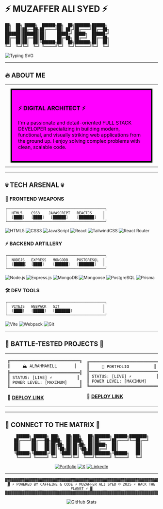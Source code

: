 # ⚡ MUZAFFER ALI SYED ⚡

```
██╗  ██╗ █████╗  ██████╗██╗  ██╗███████╗██████╗ 
██║  ██║██╔══██╗██╔════╝██║ ██╔╝██╔════╝██╔══██╗
███████║███████║██║     █████╔╝ █████╗  ██████╔╝
██╔══██║██╔══██║██║     ██╔═██╗ ██╔══╝  ██╔══██╗
██║  ██║██║  ██║╚██████╗██║  ██╗███████╗██║  ██║
╚═╝  ╚═╝╚═╝  ╚═╝ ╚═════╝╚═╝  ╚═╝╚══════╝╚═╝  ╚═╝
```

![Typing SVG](https://readme-typing-svg.herokuapp.com?font=JetBrains+Mono&weight=900&size=28&pause=1000&color=00FFFF&background=000000&center=true&vCenter=true&width=800&height=60&lines=FULL+STACK+DEVELOPER;BUILDING+DIGITAL+CHAOS;CODE+%2B+CAFFEINE+%3D+MAGIC)

---

## 🔥 ABOUT ME

<div align="center">
<table>
<tr>
<td>
<div style="background: #FF00FF; color: #000; padding: 20px; border: 5px solid #000; margin: 10px;">
<h3>⚡ DIGITAL ARCHITECT ⚡</h3>
<p>I'm a passionate and detail-oriented FULL STACK DEVELOPER specializing in building modern, functional, and visually striking web applications from the ground up. I enjoy solving complex problems with clean, scalable code.</p>
</div>
</td>
</tr>
</table>
</div>

---

## 💀 TECH ARSENAL 💀

### 🎨 **FRONTEND WEAPONS**
```
┌─────────────────────────────────────────────┐
│  HTML5    CSS3    JAVASCRIPT   REACTJS     │
│  [████]   [████]   [██████]    [███████]   │
└─────────────────────────────────────────────┘
```
![HTML5](https://img.shields.io/badge/HTML5-E34F26?style=for-the-badge&logo=html5&logoColor=white)
![CSS3](https://img.shields.io/badge/CSS3-1572B6?style=for-the-badge&logo=css3&logoColor=white)
![JavaScript](https://img.shields.io/badge/JavaScript-F7DF1E?style=for-the-badge&logo=javascript&logoColor=black)
![React](https://img.shields.io/badge/React-20232A?style=for-the-badge&logo=react&logoColor=61DAFB)
![TailwindCSS](https://img.shields.io/badge/Tailwind_CSS-38B2AC?style=for-the-badge&logo=tailwind-css&logoColor=white)
![React Router](https://img.shields.io/badge/React_Router-CA4245?style=for-the-badge&logo=react-router&logoColor=white)

### ⚡ **BACKEND ARTILLERY** 
```
┌─────────────────────────────────────────────┐
│  NODEJS   EXPRESS   MONGODB    POSTGRESQL  │
│  [█████]  [████]    [██████]   [███████]   │
└─────────────────────────────────────────────┘
```
![Node.js](https://img.shields.io/badge/Node.js-43853D?style=for-the-badge&logo=node.js&logoColor=white)
![Express.js](https://img.shields.io/badge/Express.js-000000?style=for-the-badge&logo=express&logoColor=white)
![MongoDB](https://img.shields.io/badge/MongoDB-4EA94B?style=for-the-badge&logo=mongodb&logoColor=white)
![Mongoose](https://img.shields.io/badge/Mongoose-880000?style=for-the-badge&logoColor=white)
![PostgreSQL](https://img.shields.io/badge/PostgreSQL-316192?style=for-the-badge&logo=postgresql&logoColor=white)
![Prisma](https://img.shields.io/badge/Prisma-3982CE?style=for-the-badge&logo=Prisma&logoColor=white)

### 🛠️ **DEV TOOLS**
```
┌─────────────────────────────────────────────┐
│  VITEJS   WEBPACK   GIT                    │
│  [████]   [█████]   [███████]              │
└─────────────────────────────────────────────┘
```
![Vite](https://img.shields.io/badge/Vite-646CFF?style=for-the-badge&logo=vite&logoColor=white)
![Webpack](https://img.shields.io/badge/Webpack-8DD6F9?style=for-the-badge&logo=webpack&logoColor=black)
![Git](https://img.shields.io/badge/Git-F05032?style=for-the-badge&logo=git&logoColor=white)

---

## 🚀 **BATTLE-TESTED PROJECTS** 🚀

<div align="center">
<table>
<tr>
<td width="50%">

```
╔════════════════════════════╗
║     🏔️ ALRAHMAHILL       ║
╠════════════════════════════╣
║ STATUS: [LIVE] ⚡          ║
║ POWER LEVEL: [MAXIMUM]     ║
╚════════════════════════════╝
```
**🔗 [DEPLOY LINK](https://alrahmahill.netlify.app/)**

</td>
<td width="50%">

```
╔════════════════════════════╗
║     💼 PORTFOLIO          ║
╠════════════════════════════╣
║ STATUS: [LIVE] ⚡          ║
║ POWER LEVEL: [MAXIMUM]     ║
╚════════════════════════════╝
```
**🔗 [DEPLOY LINK](https://muzaffer-portfolio.netlify.app/)**

</td>
</tr>
</table>
</div>

---

## 📡 **CONNECT TO THE MATRIX** 📡

<div align="center">

```
 ██████╗ ██████╗ ███╗   ██╗███╗   ██╗███████╗ ██████╗████████╗
██╔════╝██╔═══██╗████╗  ██║████╗  ██║██╔════╝██╔════╝╚══██╔══╝
██║     ██║   ██║██╔██╗ ██║██╔██╗ ██║█████╗  ██║        ██║   
██║     ██║   ██║██║╚██╗██║██║╚██╗██║██╔══╝  ██║        ██║   
╚██████╗╚██████╔╝██║ ╚████║██║ ╚████║███████╗╚██████╗   ██║   
 ╚═════╝ ╚═════╝ ╚═╝  ╚═══╝╚═╝  ╚═══╝╚══════╝ ╚═════╝   ╚═╝   
```

[![Portfolio](https://img.shields.io/badge/🌐_PORTFOLIO-FF00FF?style=for-the-badge&logoColor=white)](https://muzaffer-portfolio.netlify.app/)
[![X](https://img.shields.io/badge/🐦_TWITTER-00FFFF?style=for-the-badge&logoColor=black)](https://x.com/Muzzu153)
[![LinkedIn](https://img.shields.io/badge/💼_LINKEDIN-FFFF00?style=for-the-badge&logoColor=black)](https://www.linkedin.com/in/muzafferalisyed/)

</div>

---

<div align="center">

```
▓▓▓▓▓▓▓▓▓▓▓▓▓▓▓▓▓▓▓▓▓▓▓▓▓▓▓▓▓▓▓▓▓▓▓▓▓▓▓▓▓▓▓▓▓▓▓▓▓▓▓▓▓▓▓▓▓▓▓▓▓▓▓▓▓▓▓▓▓▓▓▓▓▓▓▓▓▓▓▓
▓ ⚡ POWERED BY CAFFEINE & CODE ⚡ MUZAFFER ALI SYED © 2025 ⚡ HACK THE PLANET ⚡ ▓
▓▓▓▓▓▓▓▓▓▓▓▓▓▓▓▓▓▓▓▓▓▓▓▓▓▓▓▓▓▓▓▓▓▓▓▓▓▓▓▓▓▓▓▓▓▓▓▓▓▓▓▓▓▓▓▓▓▓▓▓▓▓▓▓▓▓▓▓▓▓▓▓▓▓▓▓▓▓▓▓
```

![GitHub Stats](https://github-readme-stats.vercel.app/api?username=yourusername&show_icons=true&theme=radical&border_color=00FFFF&title_color=FF00FF&icon_color=FFFF00&text_color=00FF00&bg_color=000000)

</div>
